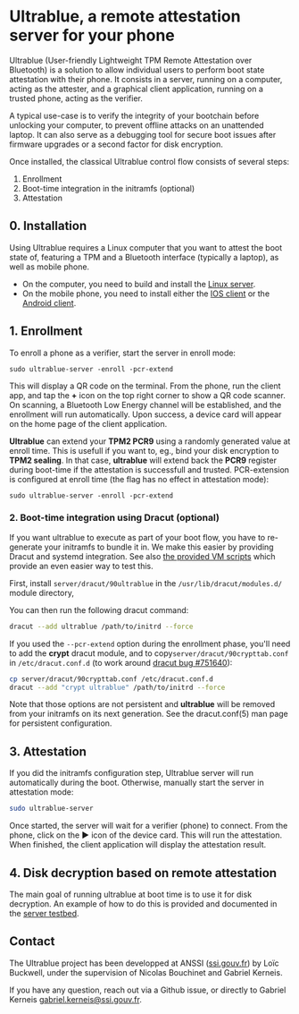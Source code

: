 # Ultrablue, a remote attestation server for your phone

Ultrablue (User-friendly Lightweight TPM Remote Attestation over Bluetooth) is
a solution to allow individual users to perform boot state attestation with
their phone.
It consists in a server, running on a computer, acting as the attester, and a
graphical client application, running on a trusted phone, acting as the
verifier.

A typical use-case is to verify the integrity of your bootchain before
unlocking your computer, to prevent offline attacks on an unattended laptop. It
can also serve as a debugging tool for secure boot issues after firmware
upgrades or a second factor for disk encryption.

Once installed, the classical Ultrablue control flow consists of several steps:

1. Enrollment
2. Boot-time integration in the initramfs (optional)
3. Attestation

## 0. Installation

Using Ultrablue requires a Linux computer that you want to attest the boot state of,
featuring a TPM and a Bluetooth interface (typically a laptop), as well as mobile phone.

* On the computer, you need to build and install the [Linux server](server).
* On the mobile phone, you need to install either the [IOS client](clients/ios)
  or the [Android client](clients/Android).


## 1. Enrollment

To enroll a phone as a verifier, start the server in enroll mode:

```
sudo ultrablue-server -enroll -pcr-extend
```

This will display a QR code on the terminal. From the phone, run the client
app, and tap the **+** icon on the top right corner to show a QR code scanner.
On scanning, a Bluetooth Low Energy channel will be established, and the
enrollment will run automatically. Upon success, a device card will appear on
the home page of the client application.

**Ultrablue** can extend your **TPM2 PCR9** using a randomly generated value at
enroll time. This is usefull if you want to, eg., bind your disk encryption to
**TPM2 sealing**. In that case, **ultrablue** will extend back the **PCR9**
register during boot-time if the attestation is successfull and trusted.
PCR-extension is configured at enroll time (the flag has no effect in
attestation mode):

```
sudo ultrablue-server -enroll -pcr-extend
```

### 2. Boot-time integration using Dracut (optional)

If you want ultrablue to execute as part of your boot flow, you have to
re-generate your initramfs to bundle it in. We make this easier by providing
Dracut and systemd integration. See also [the provided VM
scripts](server/testbed) which provide an even easier way to test this.

First, install `server/dracut/90ultrablue` in the `/usr/lib/dracut/modules.d/` module directory,

You can then run the following dracut command:

```bash
dracut --add ultrablue /path/to/initrd --force
```

If you used the `--pcr-extend` option during the enrollment phase, you'll need
to add the **crypt** dracut module, and to copy`server/dracut/90crypttab.conf` in `/etc/dracut.conf.d` (to work around [dracut bug #751640](https://bugzilla.redhat.com/show_bug.cgi?id=751640#c18)):

```bash
cp server/dracut/90crypttab.conf /etc/dracut.conf.d
dracut --add "crypt ultrablue" /path/to/initrd --force
```

Note that those options are not persistent and **ultrablue** will be removed
from your initramfs on its next generation. See the dracut.conf(5) man page for
persistent configuration.

## 3. Attestation

If you did the initramfs configuration step, Ultrablue server will run
automatically during the boot. Otherwise, manually start the server in
attestation mode:
```bash
sudo ultrablue-server
```

Once started, the server will wait for a verifier (phone) to connect. From the
phone, click on the **▶️** icon of the device card. This will run the
attestation. When finished, the client application will display the attestation
result.

## 4. Disk decryption based on remote attestation

The main goal of running ultrablue at boot time is to use it for disk decryption.
An example of how to do this is provided and documented in the [server
testbed](server/testbed).

## Contact

The Ultrablue project has been developped at ANSSI
([ssi.gouv.fr](http://ssi.gouv.fr)) by Loïc Buckwell, under the supervision of
Nicolas Bouchinet and Gabriel Kerneis.

If you have any question, reach out via a Github issue, or directly to Gabriel
Kerneis <gabriel.kerneis@ssi.gouv.fr>.
